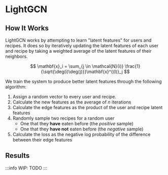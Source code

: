 # LightGCN

## How It Works

LightGCN works by attempting to learn "latent features" for users and recipes. It does so by iteratively updating the latent features of each user and recipe by taking a weighted average of the latent features of their neighbors.

$$
    \mathbf{x}_i = \sum_{j \in \mathcal{N}(i)}
    \frac{1}{\sqrt{\deg(i)\deg(j)}}\mathbf{x}^{(l)}_j
$$

We train the system to produce better latent features through the following algorithm:

1. Assign a random vector to every user and recipe.
2. Calculate the new features as the average of $n$ iterations
3. Calculate the edge features as the product of the user and recipe latent features
4. Randomly sample two recipes for a random user
   - One that they **have** eaten before (the _positive_ sample)
   - One that they **have not** eaten before (the _negative_ sample)
5. Calculate the loss as the negative log probability of the difference between their edge features

## Results

:::info
WIP: TODO
:::
